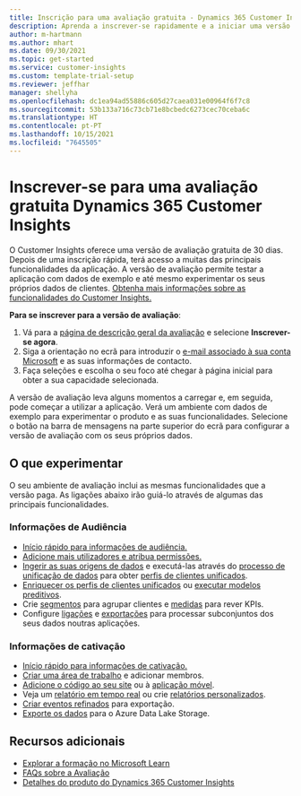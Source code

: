 ```yaml
---
title: Inscrição para uma avaliação gratuita - Dynamics 365 Customer Insights
description: Aprenda a inscrever-se rapidamente e a iniciar uma versão de avaliação gratuita do Customer Insights. Explore a aplicação e encontre recursos de aprendizagem adicionais.
author: m-hartmann
ms.author: mhart
ms.date: 09/30/2021
ms.topic: get-started
ms.service: customer-insights
ms.custom: template-trial-setup
ms.reviewer: jeffhar
manager: shellyha
ms.openlocfilehash: dc1ea94ad55886c605d27caea031e00964f6f7c8
ms.sourcegitcommit: 53b133a716c73cb71e8bcbedc6273cec70ceba6c
ms.translationtype: HT
ms.contentlocale: pt-PT
ms.lasthandoff: 10/15/2021
ms.locfileid: "7645505"
---
```

# <a name="sign-up-for-a-free-dynamics-365-customer-insights-trial"></a>Inscrever-se para uma avaliação gratuita Dynamics 365 Customer Insights

O Customer Insights oferece uma versão de avaliação gratuita de 30 dias. Depois de uma inscrição rápida, terá acesso a muitas das principais funcionalidades da aplicação. A versão de avaliação permite testar a aplicação com dados de exemplo e até mesmo experimentar os seus próprios dados de clientes. [Obtenha mais informações sobre as funcionalidades do Customer Insights.](overview.md)

**Para se inscrever para a versão de avaliação**:

1. Vá para a [página de descrição geral da avaliação](https://dynamics.microsoft.com/get-started/?appname=customerinsights) e selecione **Inscrever-se agora**.
1. Siga a orientação no ecrã para introduzir o [e-mail associado à sua conta Microsoft](https://support.microsoft.com/windows/what-is-a-microsoft-account-4a7c48e9-ff5a-e9c6-5a5c-1a57d66c3bfa) e as suas informações de contacto.
1. Faça seleções e escolha o seu foco até chegar à página inicial para obter a sua capacidade selecionada.

A versão de avaliação leva alguns momentos a carregar e, em seguida, pode começar a utilizar a aplicação. Verá um ambiente com dados de exemplo para experimentar o produto e as suas funcionalidades. Selecione o botão na barra de mensagens na parte superior do ecrã para configurar a versão de avaliação com os seus próprios dados.

## <a name="what-to-try"></a>O que experimentar

O seu ambiente de avaliação inclui as mesmas funcionalidades que a versão paga. As ligações abaixo irão guiá-lo através de algumas das principais funcionalidades.

### <a name="audience-insights"></a>Informações de Audiência

- [Início rápido para informações de audiência.](audience-insights/get-started.md)
- [Adicione mais utilizadores e atribua permissões.](audience-insights/permissions.md)
- [Ingerir as suas origens de dados](audience-insights/data-sources.md) e executá-las através do [processo de unificação de dados](audience-insights/data-unification.md) para obter [perfis de clientes unificados](audience-insights/customer-profiles.md).
- [Enriquecer os perfis de clientes unificados](audience-insights/enrichment-hub.md) ou [executar modelos preditivos](audience-insights/predictions-overview.md).
- Crie [segmentos](audience-insights/segments.md) para agrupar clientes e [medidas](audience-insights/measures.md) para rever KPIs.
- Configure [ligações](audience-insights/connections.md) e [exportações](audience-insights/export-destinations.md) para processar subconjuntos dos seus dados noutras aplicações.

### <a name="engagement-insights"></a>Informações de cativação

- [Início rápido para informações de cativação.](engagement-insights/get-started.md)
- [Criar uma área de trabalho](engagement-insights/create-workspace.md) e adicionar membros.
- [Adicione o código ao seu site](engagement-insights/instrument-website.md) ou à [aplicação móvel](engagement-insights/developer-resources.md#capture-events-from-mobile-apps).
- Veja um [relatório em tempo real](engagement-insights/view-reports.md) ou crie [relatórios personalizados](engagement-insights/custom-reports.md).
- [Criar eventos refinados](engagement-insights/refined-events.md) para exportação.
- [Exporte os dados](engagement-insights/export-events.md) para o Azure Data Lake Storage.

## <a name="additional-resources"></a>Recursos adicionais

- [Explorar a formação no Microsoft Learn](/learn/browse/?filter-products=dynamics-dynamics-cust-insights)
- [FAQs sobre a Avaliação](trial-faq.md)
- [Detalhes do produto do Dynamics 365 Customer Insights](https://dynamics.microsoft.com/ai/customer-insights/)
